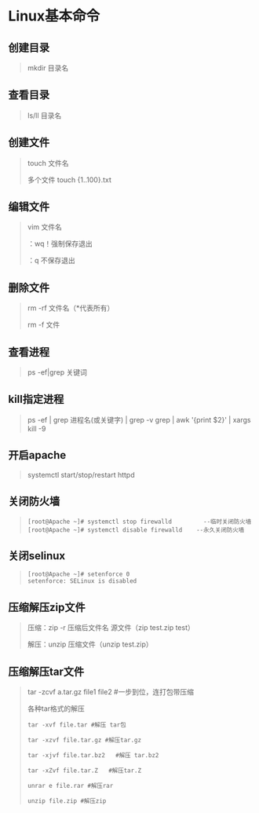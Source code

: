 # Linux基本命令

## 	创建目录

> mkdir 目录名

## 	查看目录

> ls/ll 目录名

## 	创建文件

> touch 文件名
>
> 多个文件  touch {1..100}.txt

## 	编辑文件

> vim 文件名
>
> ：wq！强制保存退出
>
> ：q 不保存退出

## 	删除文件

> rm -rf 文件名（*代表所有）
>
> rm -f 文件

## 	查看进程

> ps -ef|grep 关键词

## 	kill指定进程

> ps -ef | grep 进程名(或关键字) | grep -v grep | awk '{print $2}' | xargs kill -9

## 	开启apache

> systemctl start/stop/restart httpd

## 	关闭防火墙

> ```
> [root@Apache ~]# systemctl stop firewalld         --临时关闭防火墙 
> [root@Apache ~]# systemctl disable firewalld    --永久关闭防火墙
> ```

## 	关闭selinux

> ```
> [root@Apache ~]# setenforce 0
> setenforce: SELinux is disabled
> ```

## 	压缩解压zip文件

> 压缩：zip -r 压缩后文件名  源文件（zip test.zip test）
>
> 解压：unzip 压缩文件（unzip test.zip）

## 	压缩解压tar文件

> tar -zcvf a.tar.gz file1 file2  #一步到位，连打包带压缩
>
> 各种tar格式的解压
>
> ```
> tar -xvf file.tar #解压 tar包
> 
> tar -xzvf file.tar.gz #解压tar.gz
> 
> tar -xjvf file.tar.bz2   #解压 tar.bz2
> 
> tar -xZvf file.tar.Z   #解压tar.Z
> 
> unrar e file.rar #解压rar
> 
> unzip file.zip #解压zip
> ```

